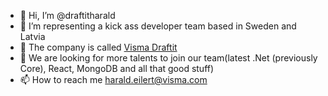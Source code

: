 - 👋 Hi, I’m @draftitharald
- 👀 I’m representing a kick ass developer team based in Sweden and Latvia
- 🌱 The company is called [Visma Draftit](https://www.visma.se/draftit/) 
- 💞️ We are looking for more talents to join our team(latest .Net (previously Core), React, MongoDB and all that good stuff)
- 📫 How to reach me harald.eilert@visma.com

